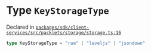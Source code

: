 # Type `KeyStorageType`
Declared in [`packages/sdk/client-services/src/packlets/storage/storage.ts:16`](https://github.com/dxos/protocols/blob/main/packages/sdk/client-services/src/packlets/storage/storage.ts#L16)




```ts
type KeyStorageType = "ram" | "leveljs" | "jsondown"
```
